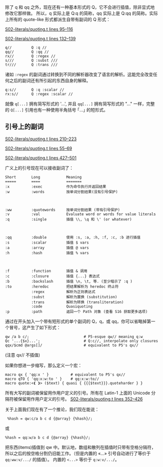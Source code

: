 除了 q 和 qq 之外，现在还有一种基本形式的 Q，它不会进行插值，除非显式地修改它那样做。
所以，q 实际上是 Q:q 的简称，qq 实际上是 Q:qq 的简称。实际上所有的 quote-like 形式都派生自带有副词的 Q 形式：


[S02-literals/quoting.t lines 95–116](https://github.com/perl6/roast/blob/master/S02-literals/quoting.t#L95-L116)

[S02-literals/quoting.t lines 132–139](https://github.com/perl6/roast/blob/master/S02-literals/quoting.t#L132-L139)

```perl6
q//         Q :q //
qq//        Q :qq //
rx//        Q :regex //
s///        Q :subst ///
tr///       Q :trans ///
```

诸如 `:regex` 的副词通过转换到不同的解析器改变了语言的解析。这能完全改变任何之后的副词还有所引起的东西自身的解释。

```perl6
q:s//       Q :q :scalar //
rx:s//      Q :regex :scalar //
```

就像 `q[...]` 拥有简写形式的 '...', 并且 `qq[...]` 拥有简写形式的 "..." 一样，完整的 `Q[...]` 引用也有一种使用半角括号 ｢...｣ 的短形式。

## 引号上的副词

[S02-literals/quoting.t lines 210–223](https://github.com/perl6/roast/blob/master/S02-literals/quoting.t#L210-L223)

[S02-literals/quoting.t lines 55–69](https://github.com/perl6/roast/blob/master/S02-literals/quoting.t#L55-L69)

[S02-literals/quoting.t lines 427–501](https://github.com/perl6/roast/blob/master/S02-literals/quoting.t#L427-L501)

广义上的引号现在可以接收副词了：


```perl6
Short       Long            Meaning
=====       ====            =======
:x          :exec           作为命令执行并返回结果
:w          :words          按单词分割结果(没有引号保护)

                                                   

:ww         :quotewords     按单词分割结果 (带有引号保护)
:v          :val            Evaluate word or words for value literals
:q          :single         插值 \\, \q 和 \' (or whatever)

                                                

:qq         :double         使用 :s, :a, :h, :f, :c, :b 进行插值
:s          :scalar         插值 $ vars
:a          :array          插值 @ vars
:h          :hash           插值 % vars

                                                  

:f          :function       插值 & 调用
:c          :closure        插值 {...} 表达式
:b          :backslash      插值 \n, \t, 等. (至少暗示了 :q )
:to         :heredoc        把结果解析为 heredoc 终止符
            :regex          解析为正则表达式
            :subst          解析为置换 (substitution)
            :trans          解析为转换 (transliteration)
            :code           Quasiquoting
:p          :path           返回一个 Path 对象 (查看 S16 获取更多选项)
```

通过在开头加入一个带有短形式的单个副词的 Q，q，或 qq，你可以省略掉第一个冒号，这产生了如下形式：

```perl6
qw /a b c/;                         # P5-esque qw// meaning q:w
Qc '...{$x}...';                    # Q:c//, interpolate only closures
qqx/$cmd @args[]/                   # equivalent to P5's qx//
```
(注意 qx// 不插值)

如果你想进一步缩写，那么定义一个宏：

```perl6
macro qx { 'qq:x ' }          # equivalent to P5's qx//
macro qTO { 'qq:x:w:to ' }    # qq:x:w:to//
macro quote:<❰ ❱> ($text) { quasi { {{{$text}}}.quoteharder } }
```

所有大写的副词被保留用作用户定义的引号。所有在 Latin-1 上面的 Unicode 分隔符被保留用作用户定义的引号。
[S02-literals/quoting.t lines 352–426](https://github.com/perl6/roast/blob/master/S02-literals/quoting.t#L352-L426)

关于上面我们现在有了一个推论，我们现在能说：

```perl6
 %hash = qw:c/a b c d {@array} {%hash}/;
```
或

```perl6
%hash = qq:w/a b c d {@array} {%hash}/;
```

把东西(items)插值到 qw 中。默认地，数组和散列在插值时只带有空格分隔符，所以之后的按空格分割仍旧能工作。（但是内置的  «...»  引号自动进行了等价于 `qq:ww:v/.../` 的插值）。 内置的 `<...>` 等价于 `q:w:v/.../`。













